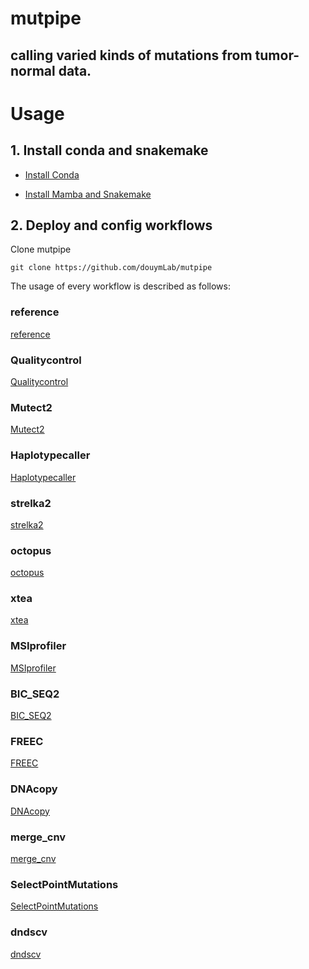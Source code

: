 # mutpipe

## calling varied kinds of mutations from tumor-normal data.

# Usage

## 1. Install conda and snakemake

-   [Install Conda](https://docs.conda.io/projects/conda/en/latest/user-guide/install/linux.html)

-   [Install Mamba and Snakemake](https://snakemake.readthedocs.io/en/stable/getting_started/installation.html)

## 2. Deploy and config workflows

Clone mutpipe

```{bash}
git clone https://github.com/douymLab/mutpipe
```

The usage of every workflow is described as follows:

### reference

[reference](reference/readme.md)

### Qualitycontrol

[Qualitycontrol](Qualitycontrol/readme.md)

### Mutect2

[Mutect2](Mutect2/readme.md)

### Haplotypecaller

[Haplotypecaller](Haplotypecaller/readme.md)

### strelka2

[strelka2](strelka2/readme.md)

### octopus

[octopus](octopus/readme.md)

### xtea

[xtea](xtea/readme.md)

### MSIprofiler

[MSIprofiler](MSIprofiler/readme.md)

### BIC_SEQ2

[BIC_SEQ2](BIC_SEQ2/readme.md)

### FREEC

[FREEC](FREEC/readme.md)

### DNAcopy

[DNAcopy](DNAcopy/readme.md)

### merge_cnv

[merge_cnv](merge_cnv/readme.md)

### SelectPointMutations

[SelectPointMutations](SelectPointMutations/readme.md)

### dndscv

[dndscv](dndscv/readme.md)
